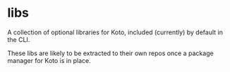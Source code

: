 # libs

A collection of optional libraries for Koto, included (currently) by default in the CLI.

These libs are likely to be extracted to their own repos once a package manager
for Koto is in place.
